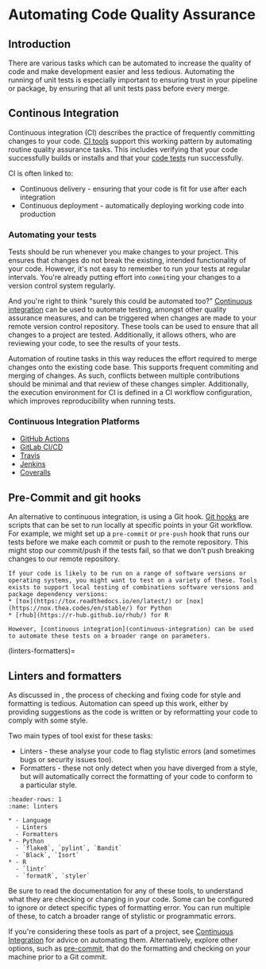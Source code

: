# Automating Code Quality Assurance

## Introduction

There are various tasks which can be automated to increase the quality of code and make development easier and less tedious. Automating the running of unit tests is especially important to ensuring trust in your pipeline or package, by ensuring that all unit tests pass before every merge.

## Continous Integration

Continuous integration (CI) describes the practice of frequently committing changes to your code. [CI tools](CI-tools) support this working pattern by automating routine quality assurance tasks. This includes verifying that your code successfully builds or installs and that your [code tests](testing_code.md) run successfully.

CI is often linked to:

* Continuous delivery - ensuring that your code is fit for use after each integration
* Continuous deployment - automatically deploying working code into production

### Automating your tests

Tests should be run whenever you make changes to your project.
This ensures that changes do not break the existing, intended functionality of your code.
However, it's not easy to remember to run your tests at regular intervals.
You're already putting effort into `commit`ing your changes to a version control system regularly.

And you're right to think "surely this could be automated too?"
[Continuous integration](continuous-integration) can be used to automate testing, amongst other quality assurance measures, and can be triggered when changes are made to your remote version control repository.
These tools can be used to ensure that all changes to a project are tested.
Additionally, it allows others, who are reviewing your code, to see the results of your tests.

Automation of routine tasks in this way reduces the effort required to merge changes onto the existing code base. This supports frequent commiting and merging of changes. As such, conflicts between multiple contributions should be minimal and that review of these changes simpler. Additionally, the execution environment for CI is defined in a CI workflow configuration, which improves reproducibility when running tests.

### Continuous Integration Platforms

* [GitHub Actions](https://github.com/features/actions)
* [GitLab CI/CD](https://docs.gitlab.com/ee/ci/)
* [Travis](https://travis-ci.org/)
* [Jenkins](https://www.jenkins.io/)
* [Coveralls](https://coveralls.io/)

## Pre-Commit and git hooks

An alternative to continuous integration, is using a Git hook.
[Git hooks](https://git-scm.com/docs/githooks) are scripts that can be set to run locally at specific points in your Git workflow.
For example, we might set up a `pre-commit` or `pre-push` hook that runs our tests before we make each commit or push to the remote repository.
This might stop our commit/push if the tests fail, so that we don't push breaking changes to our remote repository.

```{note}
If your code is likely to be run on a range of software versions or operating systems, you might want to test on a variety of these. Tools exists to support local testing of combinations software versions and package dependency versions:
* [tox](https://tox.readthedocs.io/en/latest/) or [nox](https://nox.thea.codes/en/stable/) for Python
* [rhub](https://r-hub.github.io/rhub/) for R

However, [continuous integration](continuous-integration) can be used to automate these tests on a broader range on parameters.
```

(linters-formatters)=

## Linters and formatters

As discussed in [](automate-style-checks), the process of checking and fixing code for style and formatting is tedious. Automation can speed up this work, either by providing suggestions as the code is written or by reformatting your code to comply with some style.

Two main types of tool exist for these tasks:

* Linters - these analyse your code to flag stylistic errors (and sometimes bugs or security issues too).
* Formatters - these not only detect when you have diverged from a style, but will automatically correct the formatting of your code to conform to a particular style.

```{list-table} Packages that can be used for linting or formatting in Python and R
:header-rows: 1
:name: linters

* - Language
  - Linters
  - Formatters
* - Python
  - `flake8`, `pylint`, `Bandit`
  - `Black`, `Isort`
* - R
  - `lintr`
  - `formatR`, `styler`
```

Be sure to read the documentation for any of these tools, to understand what they are checking or changing in your code. Some can be configured to ignore or detect specific types of formatting error. You can run multiple of these, to catch a broader range of stylistic or programmatic errors.

If you're considering these tools as part of a project, see [Continuous Integration](continuous-integration) for advice on automating them. Alternatively, explore other options, such as [pre-commit](https://pre-commit.com/), that do the formatting and checking on your machine prior to a Git commit.

